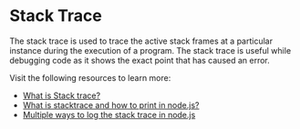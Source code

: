 # Stack Trace

The stack trace is used to trace the active stack frames at a particular instance during the execution of a program. The stack trace is useful while debugging code as it shows the exact point that has caused an error.

Visit the following resources to learn more:

- [What is Stack trace?](https://www.geeksforgeeks.org/what-is-stacktrace-and-how-to-print-in-node-js/)
- [What is stacktrace and how to print in node.js?](https://www.geeksforgeeks.org/what-is-stacktrace-and-how-to-print-in-node-js/)
- [Multiple ways to log the stack trace in node.js](https://www.cloudhadoop.com/nodejs-print-stack-trace-error/)
